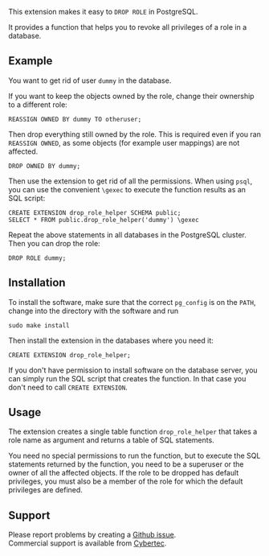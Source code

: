 This extension makes it easy to `DROP ROLE` in PostgreSQL.

It provides a function that helps you to revoke all privileges of a role in
a database.

Example
-------

You want to get rid of user `dummy` in the database.

If you want to keep the objects owned by the role, change their ownership to
a different role:

    REASSIGN OWNED BY dummy TO otheruser;

Then drop everything still owned by the role.  This is required even if you
ran `REASSIGN OWNED`, as some objects (for example user mappings) are not
affected.

    DROP OWNED BY dummy;

Then use the extension to get rid of all the permissions.  When using `psql`,
you can use the convenient `\gexec` to execute the function results as an
SQL script:

    CREATE EXTENSION drop_role_helper SCHEMA public;
    SELECT * FROM public.drop_role_helper('dummy') \gexec

Repeat the above statements in all databases in the PostgreSQL cluster.
Then you can drop the role:

    DROP ROLE dummy;

Installation
------------

To install the software, make sure that the correct `pg_config` is on the
`PATH`, change into the directory with the software and run

    sudo make install

Then install the extension in the databases where you need it:

    CREATE EXTENSION drop_role_helper;

If you don't have permission to install software on the database server,
you can simply run the SQL script that creates the function.  In that case
you don't need to call `CREATE EXTENSION`.

Usage
-----

The extension creates a single table function `drop_role_helper` that takes
a role name as argument and returns a table of SQL statements.

You need no special permissions to run the function, but to execute the
SQL statements returned by the function, you need to be a superuser or the
owner of all the affected objects.  If the role to be dropped has default
privileges, you must also be a member of the role for which the default
privileges are defined.

Support
-------

Please report problems by creating a [Github issue][1].  
Commercial support is available from [Cybertec][2].


  [1]: https://github.com/cybertec-postgresql/drop_role_helper/issues
  [2]: https://www.cybertec-postgresql.com/

